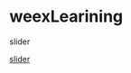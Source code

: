 # weexLearining

slider

[slider](http://mp.weixin.qq.com/s?__biz=MzA4MjA0MTc4NQ==&mid=504089966&idx=1&sn=4dd5753c1b97a15259e88ee2ee5bf092#rd&utm_source=tuicool&utm_medium=referralaa)
